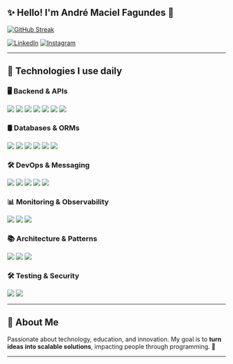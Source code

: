 ## ✨ Hello! I'm André Maciel Fagundes 🚐️
[![GitHub Streak](https://github-readme-streak-stats.herokuapp.com/?user=andrefagundes&theme=dark)](https://git.io/streak-stats)


[![LinkedIn](https://img.shields.io/badge/LinkedIn-0077B5?style=for-the-badge&logo=linkedin&logoColor=white)](https://www.linkedin.com/in/andremfagundes/)
[![Instagram](https://img.shields.io/badge/Instagram-E4405F?style=for-the-badge&logo=instagram&logoColor=white)](https://www.instagram.com/andremacielfagundes)

---

## 🚀 Technologies I use daily

### **🖥️ Backend & APIs**
<p>
  <img src="https://img.shields.io/badge/Node.js-43853D?style=for-the-badge&logo=node.js&logoColor=white" />
  <img src="https://img.shields.io/badge/TypeScript-007ACC?style=for-the-badge&logo=typescript&logoColor=white" />
  <img src="https://img.shields.io/badge/JavaScript-F7DF1E?style=for-the-badge&logo=javascript&logoColor=black" />
  <img src="https://img.shields.io/badge/NestJS-E0234E?style=for-the-badge&logo=nestjs&logoColor=white" />
  <img src="https://img.shields.io/badge/Fastify-000000?style=for-the-badge&logo=fastify&logoColor=white" />
  <img src="https://img.shields.io/badge/Express.js-404D59?style=for-the-badge&logo=express&logoColor=white" />
  <img src="https://img.shields.io/badge/REST%20API-005571?style=for-the-badge&logo=rest&logoColor=white" />
</p>

### **🛢️ Databases & ORMs**
<p>
  <img src="https://img.shields.io/badge/PostgreSQL-316192?style=for-the-badge&logo=postgresql&logoColor=white" />
  <img src="https://img.shields.io/badge/MySQL-00000F?style=for-the-badge&logo=mysql&logoColor=white" />
  <img src="https://img.shields.io/badge/MongoDB-47A248?style=for-the-badge&logo=mongodb&logoColor=white" />
  <img src="https://img.shields.io/badge/AWS%20DynamoDB-4053D6?style=for-the-badge&logo=amazondynamodb&logoColor=white" />
  <img src="https://img.shields.io/badge/Sequelize-323330?style=for-the-badge&logo=sequelize&logoColor=blue" />
  <img src="https://img.shields.io/badge/TypeORM-FF5733?style=for-the-badge&logoColor=white" />
</p>

### **🛠️ DevOps & Messaging**
<p>
  <img src="https://img.shields.io/badge/RabbitMQ-FF6600?style=for-the-badge&logo=rabbitmq&logoColor=white" />
  <img src="https://img.shields.io/badge/Kubernetes-326CE5?style=for-the-badge&logo=kubernetes&logoColor=white" />
  <img src="https://img.shields.io/badge/Amazon_AWS-232F3E?style=for-the-badge&logo=amazon-aws&logoColor=white" />
  <img src="https://img.shields.io/badge/GitHub-181717?style=for-the-badge&logo=github&logoColor=white" />
  <img src="https://img.shields.io/badge/Docker-2496ED?style=for-the-badge&logo=docker&logoColor=white" />
</p>

### **📊 Monitoring & Observability**
<p>
  <img src="https://img.shields.io/badge/Grafana-F46800?style=for-the-badge&logo=grafana&logoColor=white" />
  <img src="https://img.shields.io/badge/Prometheus-E6522C?style=for-the-badge&logo=prometheus&logoColor=white" />
  <img src="https://img.shields.io/badge/Kibana-005571?style=for-the-badge&logo=Kibana&logoColor=white" />
</p>

### **📚 Architecture & Patterns**
<p>
  <img src="https://img.shields.io/badge/Clean%20Architecture-1E1E1E?style=for-the-badge&logoColor=white" />
  <img src="https://img.shields.io/badge/SOLID-007ACC?style=for-the-badge&logoColor=white" />
  <img src="https://img.shields.io/badge/DDD-6A1B9A?style=for-the-badge&logoColor=white" />
</p>

### **🛠️ Testing & Security**
<p>
  <img src="https://img.shields.io/badge/Jest-323330?style=for-the-badge&logo=Jest&logoColor=white" />
  <img src="https://img.shields.io/badge/JSON%20Web%20Tokens-323330?style=for-the-badge&logo=json-web-tokens&logoColor=pink" />
</p>

---

## 🎯 About Me  
Passionate about technology, education, and innovation. My goal is to **turn ideas into scalable solutions**, impacting people through programming. 🚀

---
